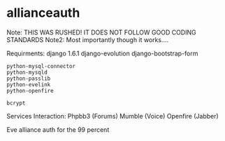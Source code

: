 allianceauth
============

Note: THIS WAS RUSHED! IT DOES NOT FOLLOW GOOD CODING STANDARDS
Note2: Most importantly though it works.... 

Requirments:
    django 1.6.1
    django-evolution
    django-bootstrap-form
    
    python-mysql-connector
    python-mysqld
    python-passlib
    python-evelink
    python-openfire
    
    bcrypt
    
Services Interaction:
    Phpbb3   (Forums)
    Mumble   (Voice)
    Openfire (Jabber)
    
    

Eve alliance auth for the 99 percent
